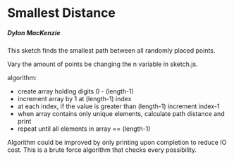 # Smallest Distance
##### Dylan MacKenzie

This sketch finds the smallest path between all randomly placed points.

Vary the amount of points be changing the n variable in sketch.js.

algorithm:
  -  create array holding digits 0 - (length-1)
  -  increment array by 1 at (length-1) index
  -  at each index, if the value is greater than (length-1) increment index-1
  -  when array contains only unique elements, calculate path distance and print
  -  repeat until all elements in array == (length-1)

Algorithm could be improved by only printing upon completion to reduce IO cost.
This is a brute force algorithm that checks every possibility.